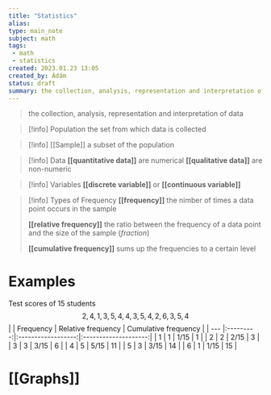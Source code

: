 ```yaml
---
title: "Statistics"
alias: 
type: main_note
subject: math
tags:
 - math
 - statistics
created: 2023.01.23 13:05
created_by: Ádám
status: draft
summary: the collection, analysis, representation and interpretation of data
---
```

> the collection, analysis, representation and interpretation of data

>[!info] Population
>the set from which data is collected

>[!info] [[Sample]]
>a subset of the population

> [!info] Data
> **[[quantitative data]]** are numerical
> **[[qualitative data]]** are non-numeric

>[!info] Variables
>**[[discrete variable]]** or **[[continuous variable]]**

> [!info] Types of Frequency 
> **[[frequency]]**
> the nimber of times a data point occurs in the sample 
>
>**[[relative frequency]]**
>the ratio between the frequency of a data point and the size of the sample (*fraction*)
>
>**[[cumulative frequency]]** 
>sums up the frequencies to a certain level

# Examples
Test scores of 15 students
$$2,4,1,3,5,4,4,3,5,4,2,6,3,5,4$$
|     | Frequency | Relative frequency | Cumulative frequency |
| --- |:---------:|:------------------:|:--------------------:|
| 1   |     1     |        1/15        |         1             |
| 2   |     2     |        2/15        |          3            |
| 3   |     3     |        3/15        |         6             |
| 4   |     5     |        5/15        |         11             |
| 5   |     3     |        3/15        |         14             |
| 6   |     1     |        1/15            |        15              |

# [[Graphs]]
